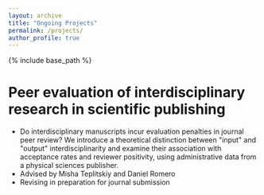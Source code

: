 ```yaml
---
layout: archive
title: "Ongoing Projects"
permalink: /projects/
author_profile: true
---
```


{% include base_path %}

Peer evaluation of interdisciplinary research in scientific publishing
======
* Do interdisciplinary manuscripts incur evaluation penalties in journal peer review? We introduce a theoretical distinction between "input" and "output" interdisciplinarity and examine their association with acceptance rates and reviewer positivity, using administrative data from a physical sciences publisher.
* Advised by Misha Teplitskiy and Daniel Romero
* Revising in preparation for journal submission
